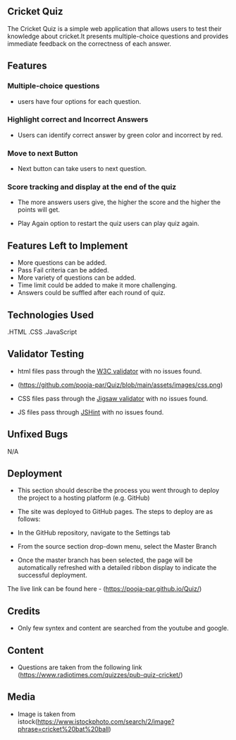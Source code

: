 
## Cricket Quiz

The Cricket Quiz is a simple web application that allows users to test their knowledge about cricket.It presents multiple-choice questions and provides immediate feedback on the correctness of each answer. 

## Features

### Multiple-choice questions

- users have four options for each question.

### Highlight correct and Incorrect Answers

- Users can identify correct answer by green color and incorrect by red.

### Move to next Button

- Next button can take users to next question.

### Score tracking and display at the end of the quiz

- The more answers users give, the higher the score and the higher the points will get.

- Play Again option to restart the quiz
  users can play quiz again.

## Features Left to Implement

- More questions can be added.
- Pass Fail criteria can be added.
- More variety of questions can  be added.
- Time limit could be added to make it more challenging. 
- Answers could be suffled after each round of quiz. 

## Technologies Used

.HTML
.CSS
.JavaScript

## Validator Testing 

- html files pass through the [W3C validator](https://validator.w3.org/) with no issues found.
- (<https://github.com/pooja-par/Quiz/blob/main/assets/images/css.png>)

- CSS files pass through the [Jigsaw validator](https://jigsaw.w3.org/css-validator/) with no issues found.

- JS files pass through [JSHint](https://jshint.com/) with no issues found.

## Unfixed Bugs

N/A

## Deployment

- This section should describe the process you went through to deploy the project to a hosting platform 
  (e.g. GitHub) 

- The site was deployed to GitHub pages. The steps to deploy are as follows: 
- In the GitHub repository, navigate to the Settings tab 
- From the source section drop-down menu, select the Master Branch
- Once the master branch has been selected, the page will be automatically refreshed with a detailed      ribbon display to indicate the successful deployment. 

The live link can be found here - (https://pooja-par.github.io/Quiz/)


## Credits 

- Only few syntex and content are searched from the youtube and google. 

## Content

- Questions are taken from the following link (https://www.radiotimes.com/quizzes/pub-quiz-cricket/)

## Media

- Image is taken from istock(https://www.istockphoto.com/search/2/image?phrase=cricket%20bat%20ball)
